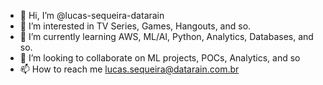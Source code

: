 - 👋 Hi, I’m @lucas-sequeira-datarain
- 👀 I’m interested in TV Series, Games, Hangouts, and so.
- 🌱 I’m currently learning AWS, ML/AI, Python, Analytics, Databases, and so.
- 💞️ I’m looking to collaborate on ML projects, POCs, Analytics, and so
- 📫 How to reach me lucas.sequeira@datarain.com.br

<!---
lucas-sequeira-datarain/lucas-sequeira-datarain is a ✨ special ✨ repository because its `README.md` (this file) appears on your GitHub profile.
You can click the Preview link to take a look at your changes.
--->
